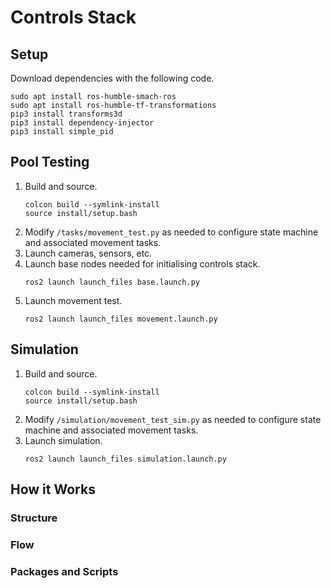 # Controls Stack

## Setup
Download dependencies with the following code.
```
sudo apt install ros-humble-smach-ros
sudo apt install ros-humble-tf-transformations
pip3 install transforms3d
pip3 install dependency-injector
pip3 install simple_pid
```

## Pool Testing
1. Build and source.
   ```
   colcon build --symlink-install
   source install/setup.bash
   ```
2. Modify `/tasks/movement_test.py` as needed to configure state machine and associated movement tasks.
3. Launch cameras, sensors, etc.
4. Launch base nodes needed for initialising controls stack.
   ```
   ros2 launch launch_files base.launch.py
   ```
6. Launch movement test.
   ```
   ros2 launch launch_files movement.launch.py
   ```
   
## Simulation
1. Build and source.
   ```
   colcon build --symlink-install
   source install/setup.bash
   ```
2. Modify `/simulation/movement_test_sim.py` as needed to configure state machine and associated movement tasks.
3. Launch simulation.
   ```
   ros2 launch launch_files simulation.launch.py
   ```

## How it Works
### Structure
### Flow
### Packages and Scripts
